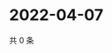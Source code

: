 # 2022-04-07

共 0 条

<!-- BEGIN WEIBO -->
<!-- 最后更新时间 Thu Apr 07 2022 09:10:26 GMT+0800 (China Standard Time) -->

<!-- END WEIBO -->
